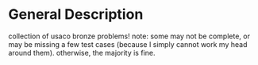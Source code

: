 # General Description 
collection of usaco bronze problems! note: some may not be complete, or may be missing a few test cases (because I simply cannot work my head around them). otherwise, the majority is fine.
